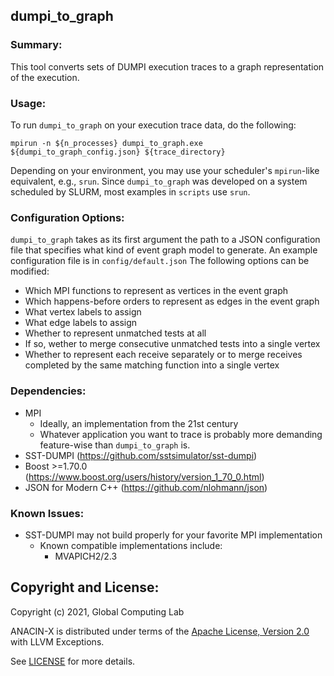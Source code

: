 ## dumpi\_to\_graph

### Summary:
This tool converts sets of DUMPI execution traces to a graph representation of the execution. 

### Usage:
To run `dumpi_to_graph` on your execution trace data, do the following:

`mpirun -n ${n_processes} dumpi_to_graph.exe ${dumpi_to_graph_config.json} ${trace_directory}`

Depending on your environment, you may use your scheduler's `mpirun`-like equivalent, e.g., `srun`. 
Since `dumpi_to_graph` was developed on a system scheduled by SLURM, most examples in `scripts` use `srun`.


### Configuration Options:
`dumpi_to_graph` takes as its first argument the path to a JSON configuration file that specifies what kind of event graph model to generate.
An example configuration file is in `config/default.json` The following options can be modified:

* Which MPI functions to represent as vertices in the event graph
* Which happens-before orders to represent as edges in the event graph
* What vertex labels to assign
* What edge labels to assign
* Whether to represent unmatched tests at all
* If so, wether to merge consecutive unmatched tests into a single vertex 
* Whether to represent each receive separately or to merge receives completed by the same matching function into a single vertex

### Dependencies:
* MPI
    * Ideally, an implementation from the 21st century 
    * Whatever application you want to trace is probably more demanding feature-wise than `dumpi_to_graph` is. 
* SST-DUMPI (https://github.com/sstsimulator/sst-dumpi)
* Boost >=1.70.0 (https://www.boost.org/users/history/version_1_70_0.html)
* JSON for Modern C++ (https://github.com/nlohmann/json)

### Known Issues:
* SST-DUMPI may not build properly for your favorite MPI implementation
    * Known compatible implementations include:
        * MVAPICH2/2.3

## Copyright and License:

Copyright (c) 2021, Global Computing Lab

ANACIN-X is distributed under terms of the [Apache License, Version 2.0](http://www.apache.org/licenses/LICENSE-2.0) with LLVM Exceptions.

See [LICENSE](https://github.com/TauferLab/ANACIN-X/blob/documentation/LICENSE) for more details.
